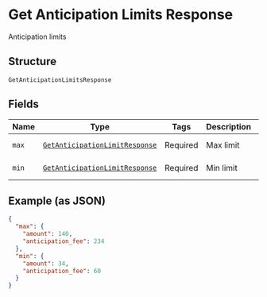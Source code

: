 
# Get Anticipation Limits Response

Anticipation limits

## Structure

`GetAnticipationLimitsResponse`

## Fields

| Name | Type | Tags | Description | Getter | Setter |
|  --- | --- | --- | --- | --- | --- |
| `max` | [`GetAnticipationLimitResponse`](/doc/models/get-anticipation-limit-response.md) | Required | Max limit | getMax(): GetAnticipationLimitResponse | setMax(GetAnticipationLimitResponse max): void |
| `min` | [`GetAnticipationLimitResponse`](/doc/models/get-anticipation-limit-response.md) | Required | Min limit | getMin(): GetAnticipationLimitResponse | setMin(GetAnticipationLimitResponse min): void |

## Example (as JSON)

```json
{
  "max": {
    "amount": 140,
    "anticipation_fee": 234
  },
  "min": {
    "amount": 34,
    "anticipation_fee": 60
  }
}
```

